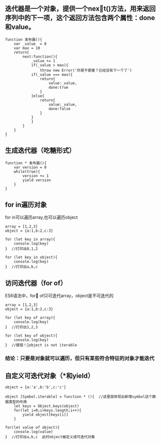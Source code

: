 ## 迭代器是一个对象，提供一个next()方法，用来返回序列中的下一项，这个返回方法包含两个属性：done和value。
```
function 发布器(){
    var _value  = 0
    var max = 10
    return{
        next:function(){
            _value += 1
            if(_value > max){
                throw new Error('你是不是傻？已经没有下一个了')
            if(_value === max){
                return{
                    value:_value,
                    done:true
                }
            }else{
                return{
                    value:_value,
                    done:false
                }
            }
            }
        }
    }
}
```
## 生成迭代器（吃糖形式）
```
function * 发布器(){
    var version = 0
    while(true){
        version += 1
        yield version
    }
}
```
## for in遍历对象
for in可以遍历array,也可以遍历object
```
array = [1,2,3]
object = {a:1,b:2,c:3}

for (let key in array){
    console.log(key)
}  //打印出0,1,2

for (let key in object){
    console.log(key)
}  //打印出a,b,c
```
## 访问迭代器（for of）
ES6语法中，for of只可迭代array，object是不可迭代的
```
array = [1,2,3]
object = {a:1,b:2,c:3}

for (let key of array){
    console.log(key)
}  //打印出1,2,3

for (let key of object){
    console.log(key)
}  //报错！object is not iterable
```
### 结论：只要是对象就可以遍历，但只有某些符合特征的对象才能迭代
## 自定义可迭代对象（*和yield）
```
object = {a:'a',b:'b',c:'c'}

object [Symbol.iterable] = function * (){  //这里就体现出新增symbol这个数据类型的作用
    let keys = Object.keys(object)
    for(let i=0;i<keys.length;i++){
        yield object[keys[i]]
    }

for(let value of object){
    console.log(value)
}  //打印出a,b,c  此时object被定义成可迭代对象
```
